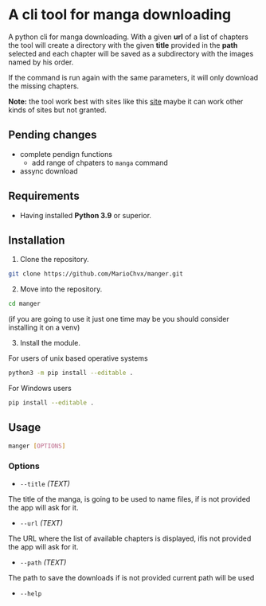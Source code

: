# A cli tool for manga downloading

A python cli for manga downloading. With a given **url** of a list of chapters the tool will create a directory with the given **title** provided in the **path** selected and each chapter will be saved as a subdirectory with the images named by his order.

If the command is run again with the same parameters, it will only download the missing chapters.

**Note:** the tool work best with sites like this [site](https://ww6.read-onepiece.com/) maybe it can work other kinds of sites but not granted.

## Pending changes

- complete pendign functions
  - add range of chpaters to `manga` command
- assync download

## Requirements

- Having installed **Python 3.9** or superior.
## Installation

1. Clone the repository.

```bash
git clone https://github.com/MarioChvx/manger.git
```

2. Move into the repository.

```bash
cd manger
```

(if you are going to use it just one time may be you should consider installing it on a venv)

3. Install the module.

For users of unix based operative systems

```bash
python3 -m pip install --editable .
```

For Windows users

```bash
pip install --editable .
```

## Usage

```bash
manger [OPTIONS]
```

### Options

- `--title` *(TEXT)*

The title of the manga, is going to be used to name files, if is not provided the app will ask for it.

- `--url` *(TEXT)*

The URL where the list of available chapters is displayed, ifis not provided the app will ask for it.

- `--path` *(TEXT)*

The path to save the downloads if is not provided current path will be used

- `--help`

